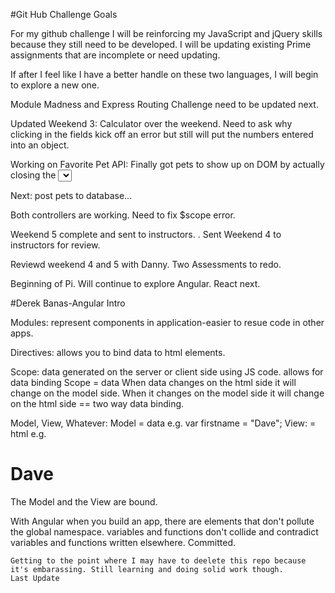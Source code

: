 #Git Hub Challenge Goals

For my github challenge I will be reinforcing my JavaScript and jQuery skills because they still need to be developed. I will be updating existing Prime assignments that are incomplete or need updating. 

If after I feel like I have a better handle on these two languages, I will begin to explore a new one.

Module Madness and Express Routing Challenge need to be updated next. 

Updated Weekend 3: Calculator over the weekend. Need to ask why clicking in the fields kick off an error but still will put the numbers entered into an object. 

Working on Favorite Pet API: Finally got pets to show up on DOM by actually closing the <select tag>

Next: post pets to database...

Both controllers are working. Need to fix $scope error. 

Weekend 5 complete and sent to instructors. . Sent Weekend 4 to instructors for review. 

Reviewd weekend 4 and 5 with Danny. Two Assessments to redo. 

Beginning of Pi. Will continue to explore Angular. React next. 

#Derek Banas-Angular Intro

Modules: represent components in application-easier to resue code in other apps. 

Directives: allows you to bind data to html elements. 

Scope: data generated on the server or client side using JS code. allows for data binding Scope = data
  When data changes on the html side it will change on the model side. When it changes on the model side
  it will change on the html side == two way data binding. 


Model, View, Whatever: 
Model = data e.g. var firstname = "Dave";
View: = html e.g. <h1>Dave</h1>

The Model and the View are bound. 



With Angular when you build an app, there are elements that don't pollute the global namespace. 
    variables and functions don't collide and contradict variables and functions written elsewhere. 
    Committed. 
    
    
    Getting to the point where I may have to deelete this repo because it's embarassing. Still learning and doing solid work though. 
    Last Update
